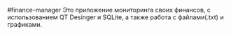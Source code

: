#finance-manager
Это приложение мониторинга своих финансов, с использованием QT Desinger и SQLite, а также работа с файлами(.txt) и графиками.

